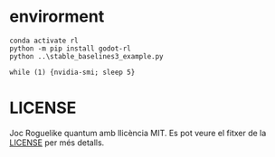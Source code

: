# envirorment

```shell
conda activate rl
python -m pip install godot-rl
python ..\stable_baselines3_example.py

while (1) {nvidia-smi; sleep 5}
```

# LICENSE

Joc Roguelike quantum amb llicència MIT. Es pot veure el fitxer de la [LICENSE](https://github.com/montvia/quantum/blob/main/LICENSE) per més detalls.
